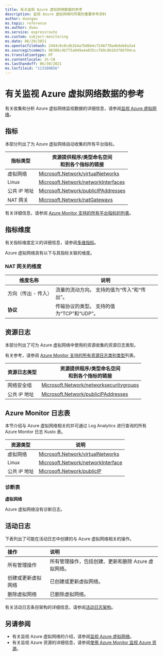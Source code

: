 ```yaml
---
title: 有关监视 Azure 虚拟网络数据的参考
description: 监视 Azure 虚拟网络时所需的重要参考资料
author: duongau
ms.topic: reference
ms.author: duau
ms.service: expressroute
ms.custom: subject-monitoring
ms.date: 06/29/2021
ms.openlocfilehash: 2494c0c0cdb2b4a7b06b4cf246f70a46deb8a3a4
ms.sourcegitcommit: 98308c4b775a049a4a035ccf60c8b163f86f04ca
ms.translationtype: HT
ms.contentlocale: zh-CN
ms.lasthandoff: 06/30/2021
ms.locfileid: "113109856"
---
```

# <a name="monitoring-azure-virtual-network-data-reference"></a>有关监视 Azure 虚拟网络数据的参考

有关收集和分析 Azure 虚拟网络监视数据的详细信息，请参阅[监视 Azure 虚拟网络](monitor-virtual-network.md)。

## <a name="metrics"></a>指标

本部分列出了为 Azure 虚拟网络自动收集的所有平台指标。  

| 指标类型 | 资源提供程序/类型命名空间<br/> 和到各个指标的链接 |
|-------|-----|
| 虚拟网络 | [Microsoft.Network/virtualNetworks](../azure-monitor/essentials/metrics-supported.md#microsoftnetworkvirtualnetworks) |
| Linux | [Microsoft.Network/networkInterfaces](../azure-monitor/essentials/metrics-supported.md#microsoftnetworknetworkinterfaces) |
| 公共 IP 地址 | [Microsoft.Network/publicIPAddresses](../azure-monitor/essentials/metrics-supported.md#microsoftnetworkpublicipaddresses) |
| NAT 网关 | [Microsoft.Network/natGateways](../azure-monitor/essentials/metrics-supported.md#microsoftnetworkpublicipaddresses)

有关详细信息，请参阅 [Azure Monitor 支持的所有平台指标的列表](../azure-monitor/essentials/metrics-supported.md)。

## <a name="metric-dimensions"></a>指标维度

有关指标维度定义的详细信息，请参阅[多维指标](../azure-monitor/essentials/data-platform-metrics.md#multi-dimensional-metrics)。

Azure 虚拟网络具有以下与其指标关联的维度。

### <a name="dimensions-for-nat-gateway"></a>NAT 网关的维度

| 维度名称 | 说明 |
| ------------------- | ----------------- |
| 方向（传出 - 传入） | 流量的流动方向。 支持的值为“传入”和“传出”。 |
| **协议** | 传输协议的类型。 支持的值为“TCP”和“UDP”。 |

## <a name="resource-logs"></a>资源日志

本部分列出了可为 Azure 虚拟网络中使用的资源收集的资源日志类型。 

有关参考，请参阅 [Azure Monitor 支持的所有资源日志类别类型](../azure-monitor/essentials/resource-logs-schema.md)列表。

|资源日志类型 | 资源提供程序/类型命名空间<br/> 和到各个指标的链接 |
|-------|-----|
| 网络安全组 | [Microsoft.Network/networksecuritygroups](../azure-monitor/essentials/resource-logs-categories.md#microsoftnetworknetworksecuritygroups) |
| 公共 IP 地址 | [Microsoft.Network/publicIPAddresses](../azure-monitor/essentials/resource-logs-categories.md#microsoftnetworkpublicipaddresses) |

## <a name="azure-monitor-logs-tables"></a>Azure Monitor 日志表

本节介绍与 Azure 虚拟网络相关的并可通过 Log Analytics 进行查询的所有 Azure Monitor 日志 Kusto 表。 

|资源类型 | 说明 |
|-------|-----|
| 虚拟网络 | [Microsoft.Network/virtualNetworks](/azure/azure-monitor/reference/tables/tables-resourcetype#virtual-networks) |
| Linux | [Microsoft.Network/networkInterface](/azure/azure-monitor/reference/tables/tables-resourcetype#network-interfaces) |
| 公共 IP 地址 | [Microsoft.Network/publicIP](/azure/azure-monitor/reference/tables/tables-resourcetype#public-ip-addresses) |

### <a name="diagnostics-tables"></a>诊断表

**虚拟网络**

Azure 虚拟网络没有诊断日志。

## <a name="activity-log"></a>活动日志

下表列出了可能在活动日志中创建的与 Azure 虚拟网络相关的操作。

| 操作 | 说明 |
|:---|:---|
| 所有管理操作 | 所有管理操作，包括创建、更新和删除 Azure 虚拟网络。 |
| 创建或更新虚拟网络 | 已创建或更新虚拟网络。 |
| 删除虚拟网络 | 已删除虚拟网络。|

有关活动日志条目架构的详细信息，请参阅[活动日志架构](../azure-monitor/essentials/activity-log-schema.md)。

## <a name="see-also"></a>另请参阅

- 有关监视 Azure 虚拟网络的介绍，请参阅[监视 Azure 虚拟网络](monitor-virtual-network.md)。
- 有关监视 Azure 资源的详细信息，请参阅[使用 Azure Monitor 监视 Azure 资源](../azure-monitor/essentials/monitor-azure-resource.md)。
